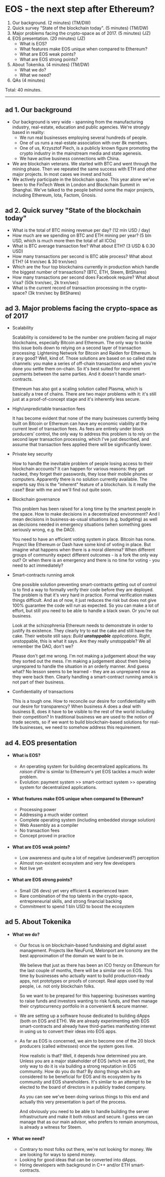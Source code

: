# EOS - the next step after Ethereum?

1. Our background. (2 minutes) (TM/DW)
2. Quick survey "State of the blockchain today". (5 minutes) (TM/DW)
3. Major problems facing the crypto-space as of 2017. (5 minutes) (JZ)
4. EOS presentation. (20 minutes) (JZ)
   - What is EOS?
   - What features make EOS unique when compared to Ethereum?
   - What are EOS weak points?
   - What are EOS strong points?
5. About Tokenika. (4 minutes) (TM/DW)
   * What we do?
   * What we need?
6. QAs (4 minutes)

Total: 40 minutes.



---



## ad 1. Our background

* Our background is very wide - spanning from the manufacturing industry, real-estate, education and public agencies. We're strongly based in reality:
  * We run real businesses employing several hundreds of people. 
  * One of us runs a real-estate association with over 8k members.
  * One of us, Krzysztof Piech, is a publicly known figure promoting the crypto industry in the mainstream media and state agenesis.
  * We have active business connections with China.
* We are blockchain veterans. We started with BTC and went through the mining phase. Then we repeated the same success with ETH and other major projects. In most cases we invest and hold.
* We actively participate in the blockchain space. This year alone we've been to the FinTech Week in London and Blockchain Summit in Shanghai. We've talked to the people behind some the major projects, including Ethereum, Iota, Factom, Gnosis.



## ad 2. Quick survey "State of the blockchain today"

- What is the total of BTC mining revenue per day? (12 mln USD / day)
- How much are we spending on BTC and ETH mining per year? (5 bln USD, which is much more then the total of all ICOs)
- What is BTC average transaction fee? What about ETH? (3 USD & 0.30 USD)
- How many transactions per second is BTC able process? What about ETH? (4 trxn/sec & 30 trxn/sec)
- Which are the four top blockchains currently in production which handle the biggest number of transactions? (BTC, ETH, Steem, BitShares)
- How many transactions per second does Facebook require? What about Visa? (50k trxn/sec, 2k trxn/sec)
- What is the current record of transaction processing in the crypto-space? (3k trxn/sec by BitShares)





## ad 3. Major problems facing the crypto-space as of 2017

- Scalability

  Scalability is considered to be the number one problem facing all major blockchains, especially Bitcoin and Ethereum. The only way to tackle this issue boils down to relying on a second layer of transaction processing: Lightening Network for Bitcoin and Raiden for Ethereum. Is it any good? Well, kind of.  Those solutions are based on so called state channels: you make a series of off-chain transactions and when you're done you settle them on-chain. So it's best suited for recurrent payments between the same parties. And it doesn't handle smart-contracts.

  Ethereum has also got a scaling solution called Plasma, which is basically a tree of chains. There are two major problems with it: it's still just at a proof-of-concept stage and it's inherently less secure.

- High/unpredictable transaction fees

  It has become evident that none of the many businesses currently being built on Bitcoin or Ethereum can have any economic viability at the current level of transaction fees. As fees are entirely under block producers’ control, the only way to address this problem is to rely on the second layer transaction processing, which I've just described, and assume that transaction fees applied there will be significantly lower.

- Private key security

  How to handle the inevitable problem of people losing access to their blockchain accounts? It can happen for various reasons: they get hacked, they forget their passwords, they lose their mobile phones or computers. Apparently there is no solution currently available. The experts say this is the "inherent" feature of a blockchain. Is it really the case? Bear with me and we'll find out quite soon.

- Blockchain governance

  This problem has been raised for a long time by the smartest people in the space. How to make decisions in a decentralized environment? And I mean decisions in business-as-usual situations (e.g. budgeting) as well as decisions needed in emergency situations (when something goes seriously wrong, e.g. the DAO).

  You need to have an efficient voting system in place. Bitcoin has none. Project like Ethereum or Dash have some kind of voting in place. But imagine what happens when there is a moral dilemma? When different groups of community expect different outcomes - is a fork the only way out? Or when there is an emergency and there is no time for voting - you need to act immediately?

- Smart-contracts running amok

  One possible solution preventing smart-contracts getting out of control is to find a way to formally verify their code before they are deployed. The problem is that it's very hard in practice. Formal verification makes things difficult. And as of now, it just reduces the risk but does not give 100% guarantee the code will run as expected. So you can make a lot of effort, but still you need to be able to handle a black swan. Or you're out business.

  Look at the schizophrenia Ethereum needs to demonstrate in order to justify its existence. They clearly try to eat the cake and still have the cake. Their website still says: *Build **unstoppable** applications*. Right, unstoppable, this is what it says. Are they really unstoppable? We all remember the DAO, don't we?

  Please don't get me wrong. I'm not making a judgement about the way they sorted out the mess. I'm making a judgement about them being unprepared to handle the situation in an orderly manner. And guess what? No lesson seems to be learned - they are as unprepared now as they were back then. Clearly handling a smart-contract running amok is not part of their business.

- Confidentiality of transactions

  This is a tough one. How to reconcile our desire for confidentiality with our desire for transparency? When business A does a deal with business B, does it have to be visible to the rest of the world including their competition? In traditional business we are used to the notion of trade secrets, so if we want to build blockchain-based solutions for real-life businesses, we need to somehow address this requirement.



## ad 4. EOS presentation

* #### What is EOS? 

  * An operating system for building decentralized applications. Its *raison d'être* is similar to Ethereum's yet EOS tackles a much wider problem.
  * Evolution: payment system >> smart-contract system >> operating system for decentralized applications.

* #### What features make EOS unique when compared to Ethereum?

  * Processing power
  * Addressing a much wider context
  * Complete operating system (including embedded storage solution)
  * Web Assembly as a compiler
  * No transaction fees
  * Concept proved in practice

* #### What are EOS weak points?

  * Low awareness and quite a lot of negative (undeserved?) perception
  * Almost non-existent ecosystem and very few developers
  * Not live yet

* #### What are EOS strong points?
  * Small (26 devs) yet very efficient & experienced team
  * Rare combination of the top talents in the crypto-space, entrepreneurial skills, and strong financial backing
  * Commitment to spend 1 bln USD to boost the ecosystem



## ad 5. About Tokenika

* #### What we do?

  * Our focus is on blockchain-based fundraising and digital asset management. Projects like NeuFund, Melonport are Iconomy are the best approximation of the domain we want to be in.

    We believe that just as there has been an ICO frenzy on Ethereum for the last couple of months,  there will be a similar one on EOS. This time by businesses who actually want to build production-ready apps, not prototypes or proofs of concept. Real apps used by real people, i.e. not only blockchain folks.

    So we want to be prepared for this happening: businesses wanting to raise funds and investors wanting to risk funds, and then manage their cryptocurrency portfolio in a convenient & secure manner.

  * We are setting up a software house dedicated to building dApps (both on EOS and ETH). We are already experimenting with EOS smart-contracts and already have third-parties manifesting interest in using us to convert their ideas into EOS apps.

  * As far as EOS is concerned, we aim to become one of the 20 block producers (called *witnesses*) once the system goes live.

    How realistic is that? Well, it depends how determined you are. Unless you are a major stakeholder of EOS (which we are not), the only way to do it is via building a strong reputation in EOS community. How do you do that? By doing things which are considered to be beneficial for EOS and its ecosystem by its community and EOS shareholders. It's similar to an attempt to be elected to the board of directors in a publicly traded company.

    As you can see we've been doing various things to this end and actually this very presentation is part of the process.

    And obviously you need to be able to handle building the server infrastructure and make it both robust and secure. I guess we can manage that as our main advisor, who prefers to remain anonymous, is already a witness for Steem.

* #### What we need?

  * Contrary to most folks out there, we're not looking for money. We are looking for ways to spend money.
  * Looking for good ideas that can be converted into dApps.
  * Hiring developers with background in C++ and/or ETH smart-contracts.